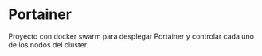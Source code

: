 # Portainer

Proyecto con docker swarm para desplegar Portainer y controlar cada uno de los nodos del cluster.


